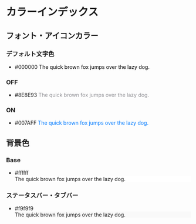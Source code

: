 # カラーインデックス

## フォント・アイコンカラー

### デフォルト文字色
* #000000 <font color="#000000">The quick brown fox jumps over the lazy dog.</font>

### OFF
* #8E8E93 <font color="#8E8E93">The quick brown fox jumps over the lazy dog.</font>

### ON
* #007AFF <font color="#007AFF">The quick brown fox jumps over the lazy dog.</font>

## 背景色

### Base
* #ffffff <div style="background-color: #ffffff;">The quick brown fox jumps over the lazy dog.</div>

### ステータスバー・タブバー
* #f9f9f9 <div style="background-color: #f9f9f9;">The quick brown fox jumps over the lazy dog.</div>
